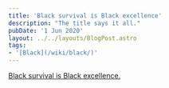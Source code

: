 ```yaml
---
title: 'Black survival is Black excellence'
description: "The title says it all."
pubDate: '1 Jun 2020'
layout: ../../layouts/BlogPost.astro
tags:
- '[Black](/wiki/black/)'
---
```


[Black survival is Black excellence.](/jardim/black/)